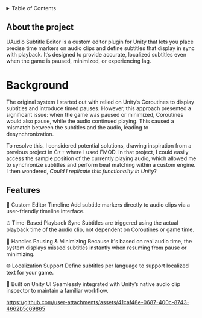 <details>
  <summary>Table of Contents</summary>
  <ol>
    <li><a href="#about-the-project">About The Project</a></li>
    <li><a href="#features">Features</a></li>
  </ol>
</details>

## About the project

UAudio Subtitle Editor is a custom editor plugin for Unity that lets you place precise time markers on audio clips and define subtitles that display in sync with playback. It’s designed to provide accurate, localized subtitles even when the game is paused, minimized, or experiencing lag.

# Background

The original system I started out with relied on Unity’s Coroutines to display subtitles and introduce timed pauses. However, this approach presented a significant issue: when the game was paused or minimized, Coroutines would also pause, while the audio continued playing. This caused a mismatch between the subtitles and the audio, leading to desynchronization.

To resolve this, I considered potential solutions, drawing inspiration from a previous project in C++ where I used FMOD. In that project, I could easily access the sample position of the currently playing audio, which allowed me to synchronize subtitles and perform beat matching within a custom engine. I then wondered, *Could I replicate this functionality in Unity*?

## Features

🎯 Custom Editor Timeline
Add subtitle markers directly to audio clips via a user-friendly timeline interface.

⏱ Time-Based Playback Sync
Subtitles are triggered using the actual playback time of the audio clip, not dependent on Coroutines or game time.

🛑 Handles Pausing & Minimizing
Because it's based on real audio time, the system displays missed subtitles instantly when resuming from pause or minimizing.

🌐 Localization Support
Define subtitles per language to support localized text for your game.

🧩 Built on Unity UI
Seamlessly integrated with Unity’s native audio clip inspector to maintain a familiar workflow.

https://github.com/user-attachments/assets/41caf48e-0687-400c-8743-4662b5c69865
